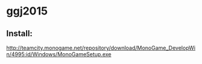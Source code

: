 # ggj2015

## Install:
http://teamcity.monogame.net/repository/download/MonoGame_DevelopWin/4995:id/Windows/MonoGameSetup.exe

